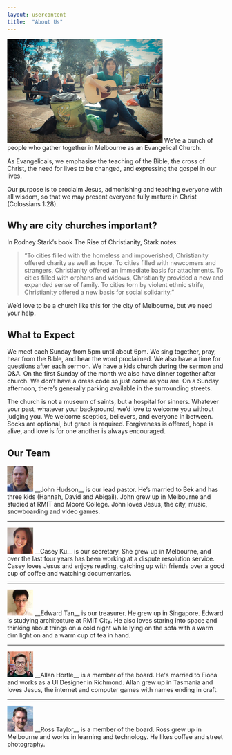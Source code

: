 ```yaml
---
layout: usercontent
title:  "About Us"
---
```


<img class="l-right" src="/res/img/about.jpg" alt="We're a bunch of people who gather together in Melbourne as an Evangelical Church" height="240">
We're a bunch of people who gather together in Melbourne as an Evangelical Church.

As Evangelicals, we emphasise the teaching of the Bible, the cross of Christ, the need for lives to be changed, and expressing the gospel in our lives.

Our purpose is to proclaim Jesus, admonishing and teaching everyone with all wisdom, so that we may present everyone fully mature in Christ (Colossians 1:28).  


<div class="row2"></div>


## Why are city churches important?

In Rodney Stark’s book The Rise of Christianity, Stark notes: 
> “To cities filled with the homeless and impoverished, Christianity offered charity as well as hope. To cities filled with newcomers and strangers, Christianity offered an immediate basis for attachments. To cities filled with orphans and widows, Christianity provided a new and expanded sense of family. To cities torn by violent ethnic strife, Christianity offered a new basis for social solidarity.” 

We’d love to be a church like this for the city of Melbourne, but we need your help.

## What to Expect
We meet each Sunday from 5pm until about 6pm. We sing together, pray, hear from the Bible, and hear the word proclaimed. We also have a time for questions after each sermon. We have a kids church during the sermon and Q&A. On the first Sunday of the month we also have dinner together after church. We don’t have a dress code so just come as you are. On a Sunday afternoon, there’s generally parking available in the surrounding streets.

The church is not a museum of saints, but a hospital for sinners. Whatever your past, whatever your background, we’d love to welcome you without judging you. We welcome sceptics, believers, and everyone in between. Socks are optional, but grace is required. Forgiveness is offered, hope is alive, and love is for one another is always encouraged.


## Our Team

<img class="l-left avatar" src="/res/img/people/john.jpg" height="60">
__John Hudson__ is our lead pastor. He’s married to Bek and has three kids (Hannah, David and Abigail). John grew up in Melbourne and studied at RMIT and Moore College. John loves Jesus, the city, music, snowboarding and video games.

***

<img class="l-left avatar" src="/res/img/people/casey.jpg" height="60">
__Casey Ku__ is our secretary. She grew up in Melbourne, and over the last four years has been working at a dispute resolution service. Casey loves Jesus and enjoys reading, catching up with friends over a good cup of coffee and watching documentaries.

***

<img class="l-left avatar" src="/res/img/people/edward.jpg" height="60">
__Edward Tan__ is our treasurer. He grew up in Singapore. Edward is studying architecture at RMIT City. He also loves staring into space and thinking about things on a cold night while lying on the sofa with a warm dim light on and a warm cup of tea in hand.

***

<img class="l-left avatar" src="/res/img/people/allan.jpg" height="60">
__Allan Hortle__ is a member of the board. He's married to Fiona and works as a UI Designer in Richmond. Allan grew up in Tasmania and loves Jesus, the internet and computer games with names ending in craft. <br>

***

<img class="l-left avatar" src="/res/img/people/ross.jpg" height="60">
__Ross Taylor__ is a member of the board. Ross grew up in Melbourne and works in learning and technology. He likes coffee and street photography. 
